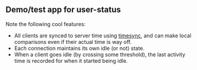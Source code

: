 ## Demo/test app for user-status

Note the following cool features:

- All clients are synced to server time using [timesync](https://github.com/mizzao/meteor-timesync), and can make local comparisons even if their actual time is way off.
- Each connection maintains its own idle (or not) state.
- When a client goes idle (by crossing some threshold), the last activity time is recorded for when it started being idle.
